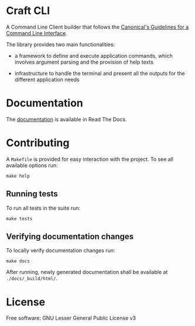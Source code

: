 # Craft CLI

A Command Line Client builder that follows the [Canonical's Guidelines for a Command Line
Interface](https://discourse.ubuntu.com/c/design/cli-guidelines/62).

The library provides two main functionalities: 

- a framework to define and execute application commands, which involves argument parsing and the provision of help texts

- infrastructure to handle the terminal and present all the outputs for the different application needs


# Documentation

The [documentation](https://craft-cli.readthedocs.io) is available in Read The Docs.


# Contributing

A `Makefile` is provided for easy interaction with the project. To see
all available options run:

    make help


## Running tests

To run all tests in the suite run:

    make tests


## Verifying documentation changes

To locally verify documentation changes run:

    make docs

After running, newly generated documentation shall be available at
`./docs/_build/html/`.


# License

Free software: GNU Lesser General Public License v3
